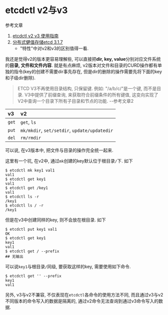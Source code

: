 # etcdctl v2与v3

参考文章

1. [etcdctl v2 v3 使用指南](https://blog.csdn.net/kozazyh/article/details/79586530)
2. [分布式健值存储etcd 3.1.7](https://segmentfault.com/a/1190000017408481)
    - "特性"中对v2和v3的区别值得一看.


我还是觉得v2的版本更容易理解些, 可以直接把**dir, key, value**分别对应文件系统的**目录, 文件和文件内容**. 就是有点麻烦, v2版本对文件和目录的CURD操作都有单独的指令(key的创建不需要dir事先存在, 但是dir的删除的操作需要先将下面的key和子级dir删除).

> ETCD V3不再使用目录结构, 只保留键. 例如: "/a/b/c/"是一个键, 而不是目录. V3中提供了前缀查询, 来获取符合前缀条件的所有键值, 这变向实现了V2中查询一个目录下所有子目录和节点的功能.  --参考文章2

| v3    | v2                                           |
| :---- | :------------------------------------------- |
| `get` | `get`, `ls`                                  |
| `put` | `mk/mkdir`, `set/setdir`, `update/updatedir` |
| `del` | `rm/rmdir`                                   |

可以说, 在v3版本中, 把文件与目录的操作完全统一起来.

这里有一个坑, 在v2中, 通过`mk`创建的key默认位于根目录`/`下. 如下

```console
$ etcdctl mk key1 val1
val1
$ etcdctl get key1
val1
$ etcdctl get /key1
val1
$ etcdctl ls -r
/key1
$ etcdctl ls / -r
/key1
```

但是在v3中创建同样的key, 则不会放在根目录. 如下

```console
$ etcdctl put key1 val1
OK
$ etcdctl get key1
key1
val1
$ etcdctl get / --prefix
## 无输出
```

可以说`key1`与根目录`/`同级, 要获取这样的key, 需要使用如下命令.

```console
$ etcdctl get '' --prefix
key1
val1
```

另外, v3与v2不兼容, 不仅表现在`etcdctl`各命令的使用方法不同, 而且通过v3与v2不同版本的命令写入的数据是隔离的, 通过v2命令无法查询到通过v3命令写入的数据.
